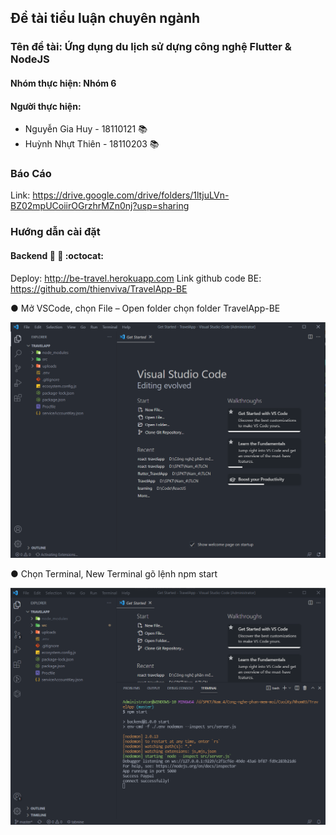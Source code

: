 ## Đề tài tiểu luận chuyên ngành
### Tên đề tài: Ứng dụng du lịch sử dựng công nghệ Flutter & NodeJS
#### Nhóm thực hiện: Nhóm 6


#### Người thực hiện:
* Nguyễn Gia Huy - 18110121 :books:
* Huỳnh Nhựt Thiên - 18110203 :books:
### Báo Cáo
Link: https://drive.google.com/drive/folders/1ltjuLVn-BZ02mpUCoiirOGrzhrMZn0nj?usp=sharing

### Hướng dẫn cài đặt

#### Backend :rocket: :rocket: :octocat:
Deploy: http://be-travel.herokuapp.com
Link github code BE: https://github.com/thienviva/TravelApp-BE

●	Mở VSCode, chọn File – Open folder chọn folder TravelApp-BE

<p align="center">
  <img src="https://github.com/giahuy08/ScreenShot/blob/main/Screen/img1.png" width="700"  title="hover text">
</p>

●	Chọn Terminal, New Terminal gõ lệnh npm start

<p align="center">
  <img src="https://github.com/giahuy08/ScreenShot/blob/main/Screen/img2.png" width="700"  title="hover text">
</p>
